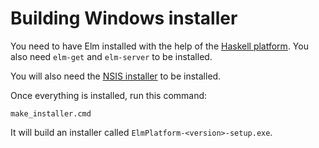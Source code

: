 # Building Windows installer

You need to have Elm installed with the help of the [Haskell platform](https://github.com/evancz/Elm/blob/master/README.md#install). You also need `elm-get` and `elm-server` to be installed.

You will also need the [NSIS installer](http://nsis.sourceforge.net/Download) to be installed.

Once everything is installed, run this command:

    make_installer.cmd

It will build an installer called `ElmPlatform-<version>-setup.exe`.
